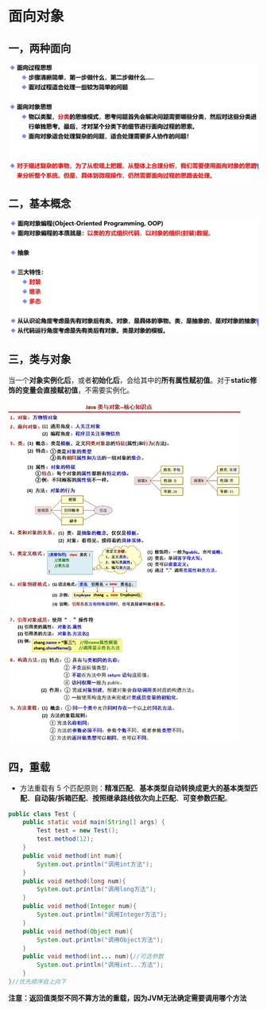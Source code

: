 # 面向对象

## 一，两种面向

<img src="img/22.面向对象/image-20220205140341142.png" alt="image-20220205140341142" style="zoom:50%;" />

## 二，基本概念

<img src="img/22.面向对象/image-20220205140717217.png" alt="image-20220205140717217" style="zoom:50%;" />

## 三，类与对象

当一个**对象实例化后**，或者**初始化后**，会给其中的**所有属性赋初值**。对于**static修饰的变量会直接赋初值**，不需要实例化。

<img src="img/22.面向对象/0e61a8605f75b30c0cee3c1b3fd1c512.jpg" alt="0e61a8605f75b30c0cee3c1b3fd1c512" style="zoom:67%;" />

## 四，重载

- 方法重载有 5 个匹配原则：**精准匹配**、**基本类型自动转换成更大的基本类型匹配**、**自动装/拆箱匹配**、**按照继承路线依次向上匹配**、**可变参数匹配**。 

```java
public class Test {
    public static void main(String[] args) {
        Test test = new Test();
        test.method(12);
    }
    public void method(int num){
        System.out.println("调用int方法");
    }
    public void method(long num){
        System.out.println("调用long方法");
    }
    public void method(Integer num){
        System.out.println("调用Integer方法");
    }
    public void method(Object num){
        System.out.println("调用Object方法");
    }
    public void method(int... num){//可选参数
        System.out.println("调用int...方法");
    }
}//优先顺序自上向下
```

**注意：返回值类型不同不算方法的重载，因为JVM无法确定需要调用哪个方法**
